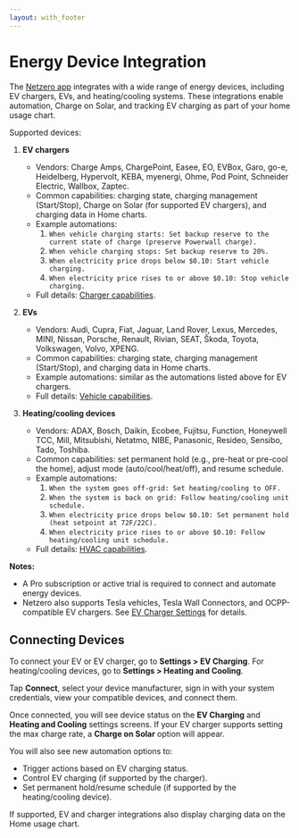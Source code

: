 ```yaml
---
layout: with_footer
---
```


# Energy Device Integration

The [Netzero app](https://www.netzero.energy) integrates with a wide range of energy devices,
including EV chargers, EVs, and heating/cooling systems. These integrations enable automation,
Charge on Solar, and tracking EV charging as part of your home usage chart.

Supported devices:

1. **EV chargers**
   - Vendors: Charge Amps, ChargePoint, Easee, EO, EVBox, Garo, go-e, Heidelberg, Hypervolt, KEBA, myenergi, Ohme, Pod Point, Schneider Electric, Wallbox, Zaptec.
   - Common capabilities: charging state, charging management (Start/Stop), Charge on Solar (for supported EV chargers), and charging data in Home charts.
   - Example automations:
     1. `When vehicle charging starts: Set backup reserve to the current state of charge (preserve Powerwall charge).`
     2. `When vehicle charging stops: Set backup reserve to 20%.`
     3. `When electricity price drops below $0.10: Start vehicle charging.`
     4. `When electricity price rises to or above $0.10: Stop vehicle charging.`
   - Full details: [Charger capabilities](https://developers.enode.com/api/capabilities/charger).

2. **EVs**
   - Vendors: Audi, Cupra, Fiat, Jaguar, Land Rover, Lexus, Mercedes, MINI, Nissan, Porsche, Renault, Rivian, SEAT, Škoda, Toyota, Volkswagen, Volvo, XPENG.
   - Common capabilities: charging state, charging management (Start/Stop), and charging data in Home charts.
   - Example automations: similar as the automations listed above for EV chargers.
   - Full details: [Vehicle capabilities](https://developers.enode.com/api/capabilities/vehicle).

3. **Heating/cooling devices**
   - Vendors: ADAX, Bosch, Daikin, Ecobee, Fujitsu, Function, Honeywell TCC, Mill, Mitsubishi, Netatmo, NIBE, Panasonic, Resideo, Sensibo, Tado, Toshiba.
   - Common capabilities: set permanent hold (e.g., pre-heat or pre-cool the home), adjust mode (auto/cool/heat/off), and resume schedule.
   - Example automations:
     1. `When the system goes off-grid: Set heating/cooling to OFF.`
     2. `When the system is back on grid: Follow heating/cooling unit schedule.`
     3. `When electricity price drops below $0.10: Set permanent hold (heat setpoint at 72F/22C).`
     4. `When electricity price rises to or above $0.10: Follow heating/cooling unit schedule.`
   - Full details: [HVAC capabilities](https://developers.enode.com/api/capabilities/hvac).

**Notes:**
- A Pro subscription or active trial is required to connect and automate energy devices.
- Netzero also supports Tesla vehicles, Tesla Wall Connectors, and OCPP-compatible EV chargers. See [EV Charger Settings](https://docs.netzero.energy/docs/ev_charging/Settings) for details.

## Connecting Devices

To connect your EV or EV charger, go to **Settings > EV Charging**.
For heating/cooling devices, go to **Settings > Heating and Cooling**.

Tap **Connect**, select your device manufacturer, sign in with your system credentials, view your compatible devices, and connect them.

Once connected, you will see device status on the **EV Charging** and **Heating and Cooling** settings screens.
If your EV charger supports setting the max charge rate, a **Charge on Solar** option will appear.

You will also see new automation options to:
- Trigger actions based on EV charging status.
- Control EV charging (if supported by the charger).
- Set permanent hold/resume schedule (if supported by the heating/cooling device).

If supported, EV and charger integrations also display charging data on the Home usage chart.
